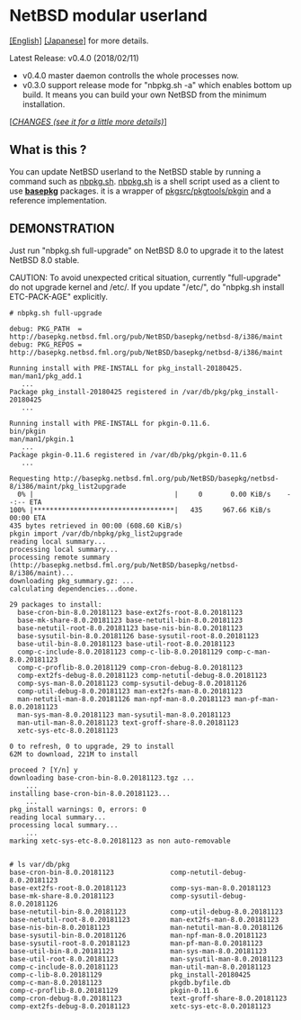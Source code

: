# NetBSD modular userland

[[English]](doc/en/README.md)
[[Japanese]](doc/ja/README.md)
for more details. 

Latest Release: v0.4.0 (2018/02/11)
+ v0.4.0 master daemon controlls the whole processes now.
+ v0.3.0 support release mode for "nbpkg.sh -a" which enables bottom up build.
         It means you can build your own NetBSD from the minimum installation.

[[*CHANGES (see it for a little more details)*]](CHANGES.md)

## What is this ?

You can update NetBSD userland to the NetBSD stable
by running a command such as
[nbpkg.sh](https://github.com/fmlorg/netbsd-modular-userland/nbpkg-client/bin/nbpkg.sh).
[nbpkg.sh](https://github.com/fmlorg/netbsd-modular-userland/nbpkg-client/bin/nbpkg.sh)
is a shell script used as a client to use 
**[basepkg](https://github.com/user340/basepkg)**
packages.
it is a wrapper of [pkgsrc/pkgtools/pkgin](http://pkgin.net/)
and a reference implementation.



## DEMONSTRATION

Just run "nbpkg.sh full-upgrade" on NetBSD 8.0
to upgrade it to the latest NetBSD 8.0 stable.

CAUTION: To avoid unexpected critical situation, currently
"full-upgrade" do not upgrade kernel and /etc/. 
If you update "/etc/", do "nbpkg.sh install ETC-PACK-AGE" explicitly.

```
# nbpkg.sh full-upgrade

debug: PKG_PATH  = http://basepkg.netbsd.fml.org/pub/NetBSD/basepkg/netbsd-8/i386/maint
debug: PKG_REPOS = http://basepkg.netbsd.fml.org/pub/NetBSD/basepkg/netbsd-8/i386/maint

Running install with PRE-INSTALL for pkg_install-20180425.
man/man1/pkg_add.1
   ...
Package pkg_install-20180425 registered in /var/db/pkg/pkg_install-20180425
   ...

Running install with PRE-INSTALL for pkgin-0.11.6.
bin/pkgin
man/man1/pkgin.1
   ...
Package pkgin-0.11.6 registered in /var/db/pkg/pkgin-0.11.6
   ...

Requesting http://basepkg.netbsd.fml.org/pub/NetBSD/basepkg/netbsd-8/i386/maint/pkg_list2upgrade
  0% |                                   |     0       0.00 KiB/s    --:-- ETA
100% |***********************************|   435     967.66 KiB/s    00:00 ETA
435 bytes retrieved in 00:00 (608.60 KiB/s)
pkgin import /var/db/nbpkg/pkg_list2upgrade
reading local summary...
processing local summary...
processing remote summary (http://basepkg.netbsd.fml.org/pub/NetBSD/basepkg/netbsd-8/i386/maint)...
downloading pkg_summary.gz: ...
calculating dependencies...done.

29 packages to install:
  base-cron-bin-8.0.20181123 base-ext2fs-root-8.0.20181123
  base-mk-share-8.0.20181123 base-netutil-bin-8.0.20181123
  base-netutil-root-8.0.20181123 base-nis-bin-8.0.20181123
  base-sysutil-bin-8.0.20181126 base-sysutil-root-8.0.20181123
  base-util-bin-8.0.20181123 base-util-root-8.0.20181123
  comp-c-include-8.0.20181123 comp-c-lib-8.0.20181129 comp-c-man-8.0.20181123
  comp-c-proflib-8.0.20181129 comp-cron-debug-8.0.20181123
  comp-ext2fs-debug-8.0.20181123 comp-netutil-debug-8.0.20181123
  comp-sys-man-8.0.20181123 comp-sysutil-debug-8.0.20181126
  comp-util-debug-8.0.20181123 man-ext2fs-man-8.0.20181123
  man-netutil-man-8.0.20181126 man-npf-man-8.0.20181123 man-pf-man-8.0.20181123
  man-sys-man-8.0.20181123 man-sysutil-man-8.0.20181123
  man-util-man-8.0.20181123 text-groff-share-8.0.20181123
  xetc-sys-etc-8.0.20181123

0 to refresh, 0 to upgrade, 29 to install
62M to download, 221M to install

proceed ? [Y/n] y
downloading base-cron-bin-8.0.20181123.tgz ...
    ...
installing base-cron-bin-8.0.20181123...
    ...
pkg_install warnings: 0, errors: 0
reading local summary...
processing local summary...
    ...
marking xetc-sys-etc-8.0.20181123 as non auto-removable


# ls var/db/pkg
base-cron-bin-8.0.20181123              comp-netutil-debug-8.0.20181123
base-ext2fs-root-8.0.20181123           comp-sys-man-8.0.20181123
base-mk-share-8.0.20181123              comp-sysutil-debug-8.0.20181126
base-netutil-bin-8.0.20181123           comp-util-debug-8.0.20181123
base-netutil-root-8.0.20181123          man-ext2fs-man-8.0.20181123
base-nis-bin-8.0.20181123               man-netutil-man-8.0.20181126
base-sysutil-bin-8.0.20181126           man-npf-man-8.0.20181123
base-sysutil-root-8.0.20181123          man-pf-man-8.0.20181123
base-util-bin-8.0.20181123              man-sys-man-8.0.20181123
base-util-root-8.0.20181123             man-sysutil-man-8.0.20181123
comp-c-include-8.0.20181123             man-util-man-8.0.20181123
comp-c-lib-8.0.20181129                 pkg_install-20180425
comp-c-man-8.0.20181123                 pkgdb.byfile.db
comp-c-proflib-8.0.20181129             pkgin-0.11.6
comp-cron-debug-8.0.20181123            text-groff-share-8.0.20181123
comp-ext2fs-debug-8.0.20181123          xetc-sys-etc-8.0.20181123
```
